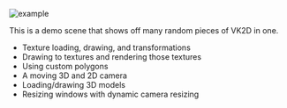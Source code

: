 ![example](example.gif)

This is a demo scene that shows off many random pieces of VK2D in one.

 + Texture loading, drawing, and transformations
 + Drawing to textures and rendering those textures
 + Using custom polygons
 + A moving 3D and 2D camera
 + Loading/drawing 3D models
 + Resizing windows with dynamic camera resizing
